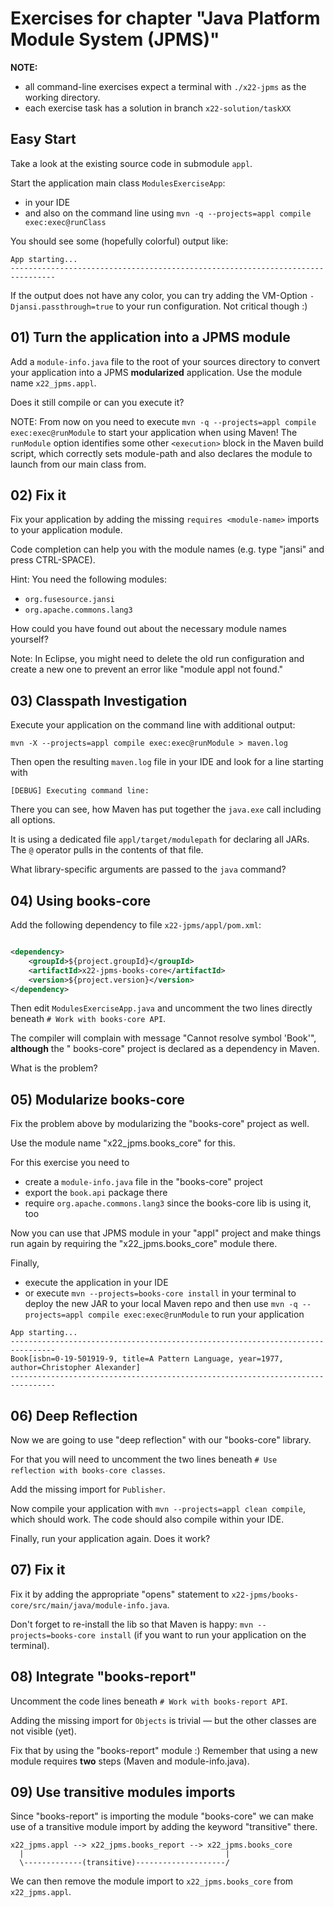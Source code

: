 # Exercises for chapter "Java Platform Module System (JPMS)"

**NOTE:**

* all command-line exercises expect a terminal with `./x22-jpms` as the working directory.
* each exercise task has a solution in branch `x22-solution/taskXX`

## Easy Start

Take a look at the existing source code in submodule `appl`.

Start the application main class `ModulesExerciseApp`:

* in your IDE
* and also on the command line using `mvn -q --projects=appl compile exec:exec@runClass`

You should see some (hopefully colorful) output like:

````
App starting...
--------------------------------------------------------------------------------
````

If the output does not have any color, you can try adding the VM-Option `-Djansi.passthrough=true` to your run
configuration. Not critical though :)

## 01) Turn the application into a JPMS module

Add a `module-info.java` file to the root of your sources directory to convert your application into
a JPMS **modularized** application. Use the module name `x22_jpms.appl`.

Does it still compile or can you execute it?

NOTE: From now on you need to execute `mvn -q --projects=appl compile exec:exec@runModule` to start
your application when using Maven!
The `runModule` option identifies some other `<execution>` block in the Maven build script,
which correctly sets module-path and also declares the module to launch from our main class from.

## 02) Fix it

Fix your application by adding the missing `requires <module-name>` imports to your application
module.

Code completion can help you with the module names (e.g. type "jansi" and press CTRL-SPACE).

Hint: You need the following modules:

- `org.fusesource.jansi`
- `org.apache.commons.lang3`

How could you have found out about the necessary module names yourself?

Note: In Eclipse, you might need to delete the old run configuration and create a new one to prevent an error like
"module appl not found."

## 03) Classpath Investigation

Execute your application on the command line with additional output:

````shell
mvn -X --projects=appl compile exec:exec@runModule > maven.log
````

Then open the resulting `maven.log` file in your IDE and look for a line starting with

````text
[DEBUG] Executing command line:
````

There you can see, how Maven has put together the `java.exe` call including all options.

It is using a dedicated file `appl/target/modulepath` for declaring all JARs. The `@` operator pulls
in the contents of that file.

What library-specific arguments are passed to the `java` command?

## 04) Using books-core

Add the following dependency to file `x22-jpms/appl/pom.xml`:

````xml

<dependency>
    <groupId>${project.groupId}</groupId>
    <artifactId>x22-jpms-books-core</artifactId>
    <version>${project.version}</version>
</dependency>
````

Then edit `ModulesExerciseApp.java` and uncomment the two lines directly
beneath `# Work with books-core API`.

The compiler will complain with message "Cannot resolve symbol 'Book'", **although** the "
books-core" project is declared as a dependency in Maven.

What is the problem?

## 05) Modularize books-core

Fix the problem above by modularizing the "books-core" project as well.

Use the module name "x22_jpms.books_core" for this.

For this exercise you need to

* create a `module-info.java` file in the "books-core" project
* export the `book.api` package there
* require `org.apache.commons.lang3` since the books-core lib is using it, too

Now you can use that JPMS module in your "appl" project and make things run again by requiring
the "x22_jpms.books_core" module there.

Finally,

- execute the application in your IDE
- or execute `mvn --projects=books-core install` in your terminal to deploy the new JAR to your local Maven repo and
  then use `mvn -q --projects=appl compile exec:exec@runModule` to run your application

````text
App starting...
--------------------------------------------------------------------------------
Book[isbn=0-19-501919-9, title=A Pattern Language, year=1977, author=Christopher Alexander]
--------------------------------------------------------------------------------
````

## 06) Deep Reflection

Now we are going to use "deep reflection" with our "books-core" library.

For that you will need to uncomment the two lines
beneath `# Use reflection with books-core classes`.

Add the missing import for `Publisher`.

Now compile your application with `mvn --projects=appl clean compile`, which should work. The code
should also compile within your IDE.

Finally, run your application again. Does it work?

## 07) Fix it

Fix it by adding the appropriate "opens" statement
to `x22-jpms/books-core/src/main/java/module-info.java`.

Don't forget to re-install the lib so that Maven is happy: `mvn --projects=books-core install` (if you want to run
your application on the terminal).

## 08) Integrate "books-report"

Uncomment the code lines beneath `# Work with books-report API`.

Adding the missing import for `Objects` is trivial — but the other classes are not visible (yet).

Fix that by using the "books-report" module :) Remember that using a new module requires **two** steps (Maven and
module-info.java).

## 09) Use transitive modules imports

Since "books-report" is importing the module "books-core" we can make use of a transitive module
import by adding the keyword "transitive" there.

````
x22_jpms.appl --> x22_jpms.books_report --> x22_jpms.books_core
  |                                             |
  \-------------(transitive)--------------------/
````

We can then remove the module import to `x22_jpms.books_core` from `x22_jpms.appl`.
